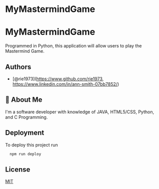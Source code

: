 # MyMastermindGame

# MyMastermindGame

Programmed in Python, this application will allow users to play the Mastermind Game. 

## Authors

- [@rie1973](https://www.github.com/rie1973, https://www.linkedin.com/in/ann-smith-07bb7852/)


## 🚀 About Me
I'm a software developer with knowledge of JAVA, HTML5/CSS, Python, and C Programming. 

## Deployment

To deploy this project run

```bash
  npm run deploy
```


## License

[MIT](https://choosealicense.com/licenses/mit/)






